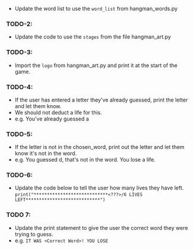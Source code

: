 
- Update the word list to use the `word_list` from hangman_words.py

### TODO-2: 
- Update the code to use the `stages` from the file hangman_art.py

### TODO-3: 
- Import the `logo` from hangman_art.py and print it at the start of the game.

### TODO-4: 
- If the user has entered a letter they've already guessed, print the letter and let them know.
- We should not deduct a life for this.
- e.g. You've already guessed a

### TODO-5: 
- If the letter is not in the chosen_word, print out the letter and let them know it's not in the word.
- e.g. You guessed d, that's not in the word. You lose a life.

### TODO-6: 
- Update the code below to tell the user how many lives they have left.
```print("****************************<???>/6 LIVES LEFT****************************")```

### TODO 7: 
- Update the print statement to give the user the correct word they were trying to guess.
- e.g. `IT WAS <Correct Word>! YOU LOSE`